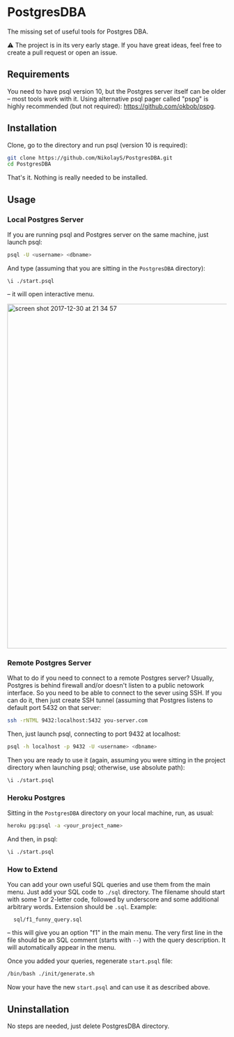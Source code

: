 # PostgresDBA

The missing set of useful tools for Postgres DBA.

:warning: The project is in its very early stage. If you have great ideas, feel free to create a pull request or open an issue.

## Requirements

You need to have psql version 10, but the Postgres server itself can be older – most tools work with it.
Using alternative psql pager called "pspg" is highly recommended (but not required): https://github.com/okbob/pspg.

## Installation
Clone, go to the directory and run psql (version 10 is required):
```bash
git clone https://github.com/NikolayS/PostgresDBA.git
cd PostgresDBA
```

That's it. Nothing is really needed to be installed.

## Usage

### Local Postgres Server
If you are running psql and Postgres server on the same machine, just launch psql:
```bash
psql -U <username> <dbname>
```

And type (assuming that you are sitting in the `PostgresDBA` directory):
```
\i ./start.psql
```

– it will open interactive menu.

<img width="789" alt="screen shot 2017-12-30 at 21 34 57" src="https://user-images.githubusercontent.com/1345402/34459596-546d5cb6-eda9-11e7-8bae-2ae649d9cff5.png">

### Remote Postgres Server
What to do if you need to connect to a remote Postgres server? Usually, Postgres is behind firewall and/or doesn't listen to a public netowork interface. So you need to be able to connect to the sever using SSH. If you can do it, then just create SSH tunnel (assuming that Postgres listens to default port 5432 on that server:

```bash
ssh -rNTML 9432:localhost:5432 you-server.com
```

Then, just launch psql, connecting to port 9432 at localhost:
```bash
psql -h localhost -p 9432 -U <username> <dbname>
```

Then you are ready to use it (again, assuming you were sitting in the project directory when launching psql; otherwise, use absolute path):
```
\i ./start.psql
```

### Heroku Postgres
Sitting in the `PostgresDBA` directory on your local machine, run, as usual:
```bash
heroku pg:psql -a <your_project_name>
```

And then, in psql:
```
\i ./start.psql
```

### How to Extend
You can add your own useful SQL queries and use them from the main menu. Just add your SQL code to `./sql` directory. The filename should start with some 1 or 2-letter code, followed by underscore and some additional arbitrary words. Extension should be `.sql`. Example:
```
  sql/f1_funny_query.sql
```
– this will give you an option "f1" in the main menu. The very first line in the file should be an SQL comment (starts with `--`) with the query description. It will automatically appear in the menu.

Once you added your queries, regenerate `start.psql` file:
```bash
/bin/bash ./init/generate.sh
```

Now your have the new `start.psql` and can use it as described above.

## Uninstallation
No steps are needed, just delete PostgresDBA directory.
